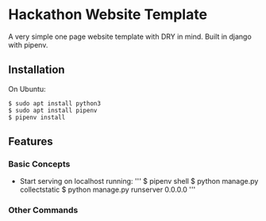 Hackathon Website Template
==============================================

A very simple one page website template with DRY in mind. 
Built in django with pipenv.

Installation
------------
On Ubuntu:

    $ sudo apt install python3
    $ sudo apt install pipenv
    $ pipenv install
    
Features
----------
### Basic Concepts
-   Start serving on localhost running:
'''
    $ pipenv shell
    $ python manage.py collectstatic
    $ python manage.py runserver 0.0.0.0
'''
    
### Other Commands
